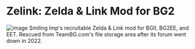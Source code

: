 # Zelink: Zelda & Link Mod for BG2
![image](https://github.com/Endarire/Zelink-Zelda-Link-Mod-for-BG2/assets/10439725/d182ee3e-63cd-477e-a4a2-886d49456b9e)
Smiling Imp's recruitable Zelda &amp; Link mod for BGII, BG2EE, and EET.  Rescued from TeamBG.com's file storage area after its forum went down in 2022.
